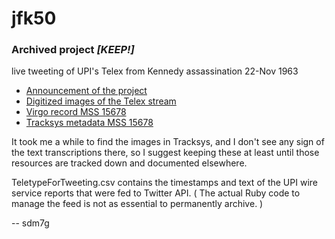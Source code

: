 jfk50
=====

### Archived project *[KEEP!]*

live tweeting of UPI's Telex from Kennedy assassination 22-Nov 1963


+ [Announcement of the project](https://dcs.library.virginia.edu/2013/11/14/jfk50/)
+ [Digitized images of the Telex stream](https://static.lib.virginia.edu/JFK/)
+ [Virgo record MSS 15678](https://search.lib.virginia.edu/catalog/u6149386)
+ [Tracksys metadata MSS 15678](https://tracksys.lib.virginia.edu/admin/sirsi_metadata/16330)

It took me a while to find the images in Tracksys, and I don't see any sign of the text transcriptions there, so I suggest keeping these at least until those resources are tracked down and documented elsewhere. 

TeletypeForTweeting.csv contains the timestamps and text of the UPI wire service reports that were fed to Twitter API. ( The actual Ruby code to manage the feed is not as essential to permanently archive. ) 

-- sdm7g 
